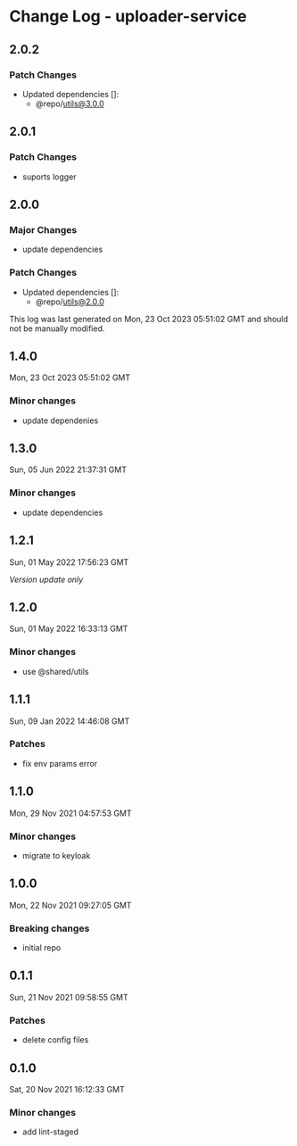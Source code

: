 # Change Log - uploader-service

## 2.0.2

### Patch Changes

- Updated dependencies []:
  - @repo/utils@3.0.0

## 2.0.1

### Patch Changes

- suports logger

## 2.0.0

### Major Changes

- update dependencies

### Patch Changes

- Updated dependencies []:
  - @repo/utils@2.0.0

This log was last generated on Mon, 23 Oct 2023 05:51:02 GMT and should not be manually modified.

## 1.4.0

Mon, 23 Oct 2023 05:51:02 GMT

### Minor changes

- update dependenies

## 1.3.0

Sun, 05 Jun 2022 21:37:31 GMT

### Minor changes

- update dependencies

## 1.2.1

Sun, 01 May 2022 17:56:23 GMT

_Version update only_

## 1.2.0

Sun, 01 May 2022 16:33:13 GMT

### Minor changes

- use @shared/utils

## 1.1.1

Sun, 09 Jan 2022 14:46:08 GMT

### Patches

- fix env params error

## 1.1.0

Mon, 29 Nov 2021 04:57:53 GMT

### Minor changes

- migrate to keyloak

## 1.0.0

Mon, 22 Nov 2021 09:27:05 GMT

### Breaking changes

- initial repo

## 0.1.1

Sun, 21 Nov 2021 09:58:55 GMT

### Patches

- delete config files

## 0.1.0

Sat, 20 Nov 2021 16:12:33 GMT

### Minor changes

- add lint-staged
